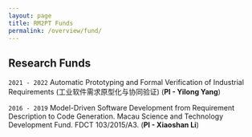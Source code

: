 ```yaml
---
layout: page
title: RM2PT Funds
permalink: /overview/fund/
---
```


## Research Funds

`2021 - 2022`  Automatic Prototyping and Formal Verification of Industrial Requirements (工业软件需求原型化与协同验证) (**PI - Yilong Yang**)

`2016 - 2019` Model-Driven Software Development from Requirement Description to Code Generation. Macau Science and Technology Development Fund. FDCT 103/2015/A3. (**PI - Xiaoshan Li**)
